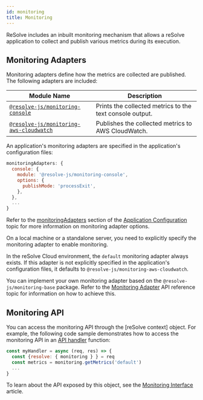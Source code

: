 ```yaml
---
id: monitoring
title: Monitoring
---
```


ReSolve includes an inbuilt monitoring mechanism that allows a reSolve application to collect and publish various metrics during its execution.

## Monitoring Adapters

Monitoring adapters define how the metrics are collected are published. The following adapters are included:

| Module Name                                                                                                 | Description                                              |
| ----------------------------------------------------------------------------------------------------------- | -------------------------------------------------------- |
| [`@resolve-js/monitoring-console`](application-configuration.md#resolve-jsmonitoring-console)               | Prints the collected metrics to the text console output. |
| [`@resolve-js/monitoring-aws-cloudwatch`](application-configuration.md#resolve-jsmonitoring-aws-cloudwatch) | Publishes the collected metrics to AWS CloudWatch.       |

An application's monitoring adapters are specified in the application's configuration files:

```js title="/app-config.js"
monitoringAdapters: {
  console: {
    module: '@resolve-js/monitoring-console',
    options: {
      publishMode: 'processExit',
    },
  },
  ...
}
```

Refer to the [monitoringAdapters](application-configuration.md#monitoringadapters) section of the [Application Configuration](application-configuration.md) topic for more information on monitoring adapter options.

On a local machine or a standalone server, you need to explicitly specify the monitoring adapter to enable monitoring.

In the reSolve Cloud environment, the `default` monitoring adapter always exists. If this adapter is not explicitly specified in the application's configuration files, it defaults to `@resolve-js/monitoring-aws-cloudwatch`.

You can implement your own monitoring adapter based on the `@resolve-js/monitoring-base` package. Refer to the [Monitoring Adapter](api/monitoring/monitoring-adapter.md) API reference topic for information on how to achieve this.

## Monitoring API

You can access the monitoring API through the [reSolve context] object. For example, the following code sample demonstrates how to access the monitoring API in an [API handler](api/api-handler/api-handler.md) function:

```js
const myHandler = async (req, res) => {
  const {resolve: { monitoring } } = req
  const metrics = monitoring.getMetrics('default')
  ...
}
```

To learn about the API exposed by this object, see the [Monitoring Interface](api/monitoring/monitoring.md) article.
